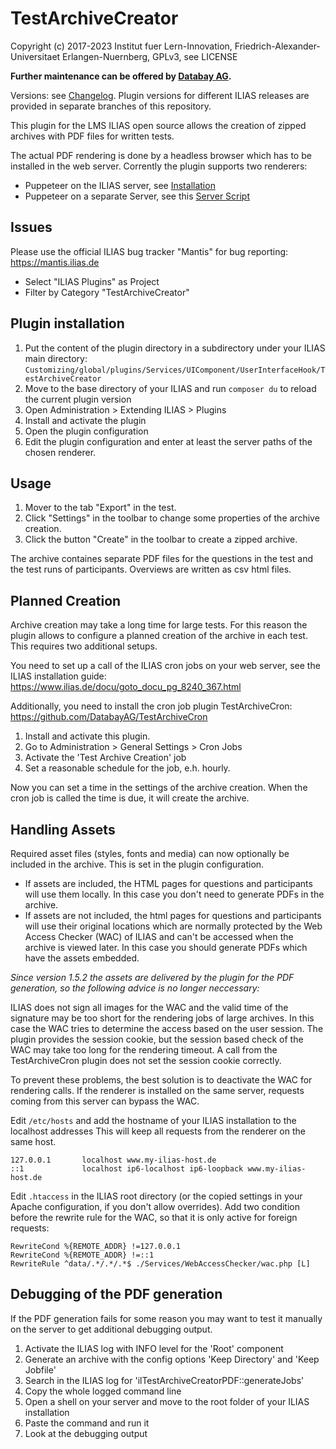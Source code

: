 # TestArchiveCreator

Copyright (c) 2017-2023 Institut fuer Lern-Innovation, Friedrich-Alexander-Universitaet Erlangen-Nuernberg, GPLv3, see LICENSE

**Further maintenance can be offered by [Databay AG](https://www.databay.de).**

Versions: see [Changelog](CHANGELOG.md). Plugin versions for different ILIAS releases are provided in separate branches of this repository.

This plugin for the LMS ILIAS open source allows the creation of zipped archives with PDF files for written tests.

The actual PDF rendering is done by a headless browser which has to be installed in the web server. Corrently the plugin supports two renderers:

* Puppeteer on the ILIAS server, see [Installation](./docs/install-puppeteer-local.md)
* Puppeteer on a separate Server, see this [Server Script](https://github.com/DatabayAG/tarc-pdf)

## Issues

Please use the official ILIAS bug tracker "Mantis" for bug reporting: https://mantis.ilias.de
* Select "ILIAS Plugins" as Project
* Filter by Category "TestArchiveCreator"

## Plugin installation

1. Put the content of the plugin directory in a subdirectory under your ILIAS main directory:
`Customizing/global/plugins/Services/UIComponent/UserInterfaceHook/TestArchiveCreator`
2. Move to the base directory of your ILIAS and run `composer du` to reload the current plugin version
3. Open Administration > Extending ILIAS > Plugins
4. Install and activate the plugin
5. Open the plugin configuration
6. Edit the plugin configuration and enter at least the server paths of the chosen renderer.


## Usage

1. Mover to the tab "Export" in the test.
3. Click "Settings" in the toolbar to change some properties of the archive creation.
2. Click the button "Create" in the toolbar to create a zipped archive.

The archive containes separate PDF files for the questions in the test and the test runs of participants. Overviews are written as csv html files.

## Planned Creation

Archive creation may take a long time for large tests. For this reason the plugin allows to configure a planned creation of the archive in each test. This requires two additional setups.

You need to set up a call of the ILIAS cron jobs on your web server, see the ILIAS installation guide:
https://www.ilias.de/docu/goto_docu_pg_8240_367.html

Additionally, you need to install the cron job plugin TestArchiveCron:
https://github.com/DatabayAG/TestArchiveCron

1. Install and activate this plugin.
2. Go to Administration > General Settings > Cron Jobs
3. Activate the 'Test Archive Creation' job
4. Set a reasonable schedule for the job, e.h. hourly.

Now you can set a time in the settings of the archive creation. When the cron job is called the time is due, it
will create the archive.

## Handling Assets

Required asset files (styles, fonts and media) can now optionally be included in the archive. This is set in the plugin configuration.
* If assets are included, the HTML pages for questions and participants will use them locally. In this case you don't need to generate PDFs in the archive.
* If assets are not included, the html pages for questions and participants will use their original locations which are normally protected by the Web Access Checker (WAC) of ILIAS and can't be accessed when the archive is viewed later. In this case you should generate PDFs which have the assets embedded. 

*Since version 1.5.2 the assets are delivered by the plugin for the PDF generation, so the following advice is no longer neccessary:*

ILIAS does not sign all images for the WAC and the valid time of the signature may be too short for the rendering jobs of large archives. In this case the WAC tries to determine the access based on the user session. The plugin provides the session cookie, but the session based check of the WAC may take too long for the rendering timeout. A call from the TestArchiveCron plugin does not set the session cookie correctly.

To prevent these problems, the best solution is to deactivate the WAC for rendering calls. If the renderer is installed on the same server, requests coming from this server can bypass the WAC.

Edit `/etc/hosts` and add the hostname of your ILIAS installation to the localhost addresses This will keep all requests from the renderer on the same host.

    127.0.0.1       localhost www.my-ilias-host.de
    ::1             localhost ip6-localhost ip6-loopback www.my-ilias-host.de

Edit `.htaccess` in the ILIAS root directory (or the copied settings in your Apache configuration, if you don't allow overrides). Add two condition before the rewrite rule for the WAC, so that it is only active for foreign requests:

    RewriteCond %{REMOTE_ADDR} !=127.0.0.1
    RewriteCond %{REMOTE_ADDR} !=::1
	RewriteRule ^data/.*/.*/.*$ ./Services/WebAccessChecker/wac.php [L]


## Debugging of the PDF generation
If the PDF generation fails for some reason you may want to test it manually on the server to get additional debugging output.

1. Activate the ILIAS log with INFO level for the 'Root' component
2. Generate an archive with the config options 'Keep Directory' and 'Keep Jobfile'
3. Search in the ILIAS log for 'ilTestArchiveCreatorPDF::generateJobs'
4. Copy the whole logged command line
5. Open a shell on your server and move to the root folder of your ILIAS installation
6. Paste the command and run it
7. Look at the debugging output
